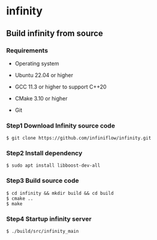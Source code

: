 # infinity
## Build infinity from source
### Requirements

-   Operating system

-   Ubuntu 22.04 or higher

-   GCC 11.3 or higher to support C++20

-   CMake 3.10 or higher

-   Git

### Step1 Download Infinity source code

```shell
$ git clone https://github.com/infiniflow/infinity.git
```

### Step2 Install dependency

```shell
$ sudo apt install libboost-dev-all
```
### Step3 Build source code

```shell
$ cd infinity && mkdir build && cd build
$ cmake ..
$ make
```

### Step4 Startup infinity server

```shell
$ ./build/src/infinity_main
```